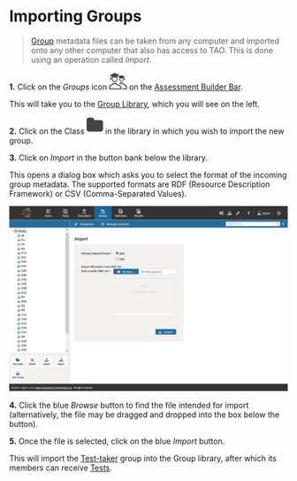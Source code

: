 # Importing Groups

>[Group](../appendix/glossary.md#group) metadata files can be taken from any computer and imported onto any other computer that also has access to TAO. This is done using an operation called *Import*.

**1.**  Click on the *Groups* icon ![class](../resources/_icons/test-takers.png) on the [Assessment Builder Bar](../appendix/glossary.md#assessment-builder-bar).

This will take you to the [Group Library](../appendix/glossary.md#group-library), which you will see on the left.

**2.**  Click on the Class ![class](../resources/_icons/folder.png) in the library in which you wish to import the new group.

**3.**  Click on *Import* in the button bank below the library.

This opens a dialog box which asks you to select the format of the incoming group metadata. The supported formats are RDF (Resource Description Framework) or CSV (Comma-Separated Values).

![Importing Groups of Test-takers](../resources/backend/groups/import-3.png)

**4.** Click the blue *Browse* button to find the file intended for import (alternatively, the file may be dragged and dropped into the box below the button).

**5.** Once the file is selected, click on the blue *Import* button.

This will import the [Test-taker](../appendix/glossary.md#test-taker) group into the Group library, after which its members can receive [Tests](../appendix/glossary.md#test).
